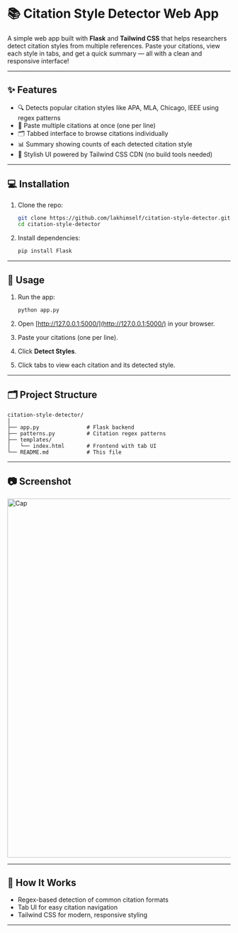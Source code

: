 


# 📚 Citation Style Detector Web App 

A simple web app built with **Flask** and **Tailwind CSS** that helps researchers detect citation styles from multiple references. Paste your citations, view each style in tabs, and get a quick summary — all with a clean and responsive interface! 

---

## ✨ Features

- 🔍 Detects popular citation styles like APA, MLA, Chicago, IEEE using regex patterns  
- 📝 Paste multiple citations at once (one per line)  
- 🗂️ Tabbed interface to browse citations individually  
- 📊 Summary showing counts of each detected citation style  
- 🎨 Stylish UI powered by Tailwind CSS CDN (no build tools needed)  

---

## 💻 Installation

1. Clone the repo:

   ```bash
   git clone https://github.com/lakhimself/citation-style-detector.git
   cd citation-style-detector

3. Install dependencies:

   ```bash
   pip install Flask
   ```

---

## 🚀 Usage

1. Run the app:

   ```bash
   python app.py
   ```

2. Open [http://127.0.0.1:5000/](http://127.0.0.1:5000/) in your browser.

3. Paste your citations (one per line).

4. Click **Detect Styles**.

5. Click tabs to view each citation and its detected style.

---

## 🗂️ Project Structure

```
citation-style-detector/
│
├── app.py               # Flask backend
├── patterns.py          # Citation regex patterns
├── templates/
│   └── index.html       # Frontend with tab UI
└── README.md            # This file
```

---

## 📷 Screenshot

<img width="991" height="808" alt="Cap" src="https://github.com/user-attachments/assets/690d1472-4179-4147-a23a-a428ceff9b7d" />

---

## 🧠 How It Works

* Regex-based detection of common citation formats
* Tab UI for easy citation navigation
* Tailwind CSS for modern, responsive styling

---
